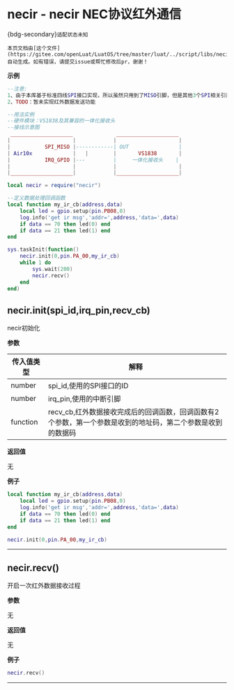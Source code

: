 # necir - necir NEC协议红外通信

{bdg-secondary}`适配状态未知`

```{note}
本页文档由[这个文件](https://gitee.com/openLuat/LuatOS/tree/master/luat/../script/libs/necir.lua)自动生成。如有错误，请提交issue或帮忙修改后pr，谢谢！
```


**示例**

```lua
--注意:
1、由于本库基于标准四线SPI接口实现，所以虽然只用到了MISO引脚，但是其他3个SPI相关引脚无法作为其他用途
2、TODO：暂未实现红外数据发送功能

--用法实例
--硬件模块：VS1838及其兼容的一体化接收头
--接线示意图
 ____________________              ____________________
|                    |            |                    |
|           SPI_MISO |------------| OUT                |
| Air10x             |   |        |       VS1838       |
|           IRQ_GPIO |---         |     一体化接收头    |
|                    |            |                    |
|____________________|            |____________________| 

local necir = require("necir")

--定义数据处理回调函数
local function my_ir_cb(address,data)
    local led = gpio.setup(pin.PB08,0)
    log.info('get ir msg','addr=',address,'data=',data)
    if data == 70 then led(0) end
    if data == 21 then led(1) end
end

sys.taskInit(function()
    necir.init(0,pin.PA_00,my_ir_cb)
    while 1 do
        sys.wait(200)
        necir.recv()
    end
end)


```

## necir.init(spi_id,irq_pin,recv_cb)



necir初始化

**参数**

|传入值类型|解释|
|-|-|
|number|spi_id,使用的SPI接口的ID|
|number|irq_pin,使用的中断引脚|
|function|recv_cb,红外数据接收完成后的回调函数，回调函数有2个参数，第一个参数是收到的地址码，第二个参数是收到的数据码|

**返回值**

无

**例子**

```lua
local function my_ir_cb(address,data)
    local led = gpio.setup(pin.PB08,0)
    log.info('get ir msg','addr=',address,'data=',data)
    if data == 70 then led(0) end
    if data == 21 then led(1) end
end

necir.init(0,pin.PA_00,my_ir_cb)

```

---

## necir.recv()



开启一次红外数据接收过程

**参数**

无

**返回值**

无

**例子**

```lua
necir.recv()

```

---

